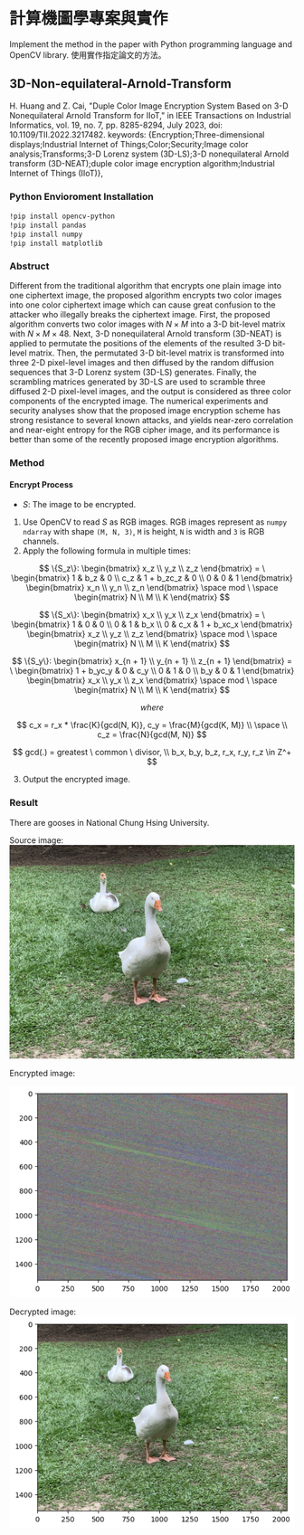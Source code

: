 # 計算機圖學專案與實作
Implement the method in the paper with Python programming language and OpenCV library. 使用實作指定論文的方法。

## 3D-Non-equilateral-Arnold-Transform
H. Huang and Z. Cai, "Duple Color Image Encryption System Based on 3-D Nonequilateral Arnold Transform for IIoT," in IEEE Transactions on Industrial Informatics, vol. 19, no. 7, pp. 8285-8294, July 2023, doi: 10.1109/TII.2022.3217482.
keywords: {Encryption;Three-dimensional displays;Industrial Internet of Things;Color;Security;Image color analysis;Transforms;3-D Lorenz system (3D-LS);3-D nonequilateral Arnold transform (3D-NEAT);duple color image encryption algorithm;Industrial Internet of Things (IIoT)},


### Python Envioroment Installation
```
!pip install opencv-python
!pip install pandas
!pip install numpy
!pip install matplotlib
```

### Abstruct
Different from the traditional algorithm that encrypts one plain image into one ciphertext image, the proposed algorithm encrypts two color images into one color ciphertext image which can cause great confusion to the attacker who illegally breaks the ciphertext image. First, the proposed algorithm converts two color images with $N \times M$  into a 3-D bit-level matrix with $N \times M \times 48$. Next, 3-D nonequilateral Arnold transform (3D-NEAT) is applied to permutate the positions of the elements of the resulted 3-D bit-level matrix. Then, the permutated 3-D bit-level matrix is transformed into three 2-D pixel-level images and then diffused by the random diffusion sequences that 3-D Lorenz system (3D-LS) generates. Finally, the scrambling matrices generated by 3D-LS are used to scramble three diffused 2-D pixel-level images, and the output is considered as three color components of the encrypted image. The numerical experiments and security analyses show that the proposed image encryption scheme has strong resistance to several known attacks, and yields near-zero correlation and near-eight entropy for the RGB cipher image, and its performance is better than some of the recently proposed image encryption algorithms.


### Method

#### Encrypt Process
- $S$: The image to be encrypted.

1. Use OpenCV to read $S$ as RGB images. RGB images represent as `numpy ndarray` with shape `(M, N, 3)`, `M` is height, `N` is width and `3` is RGB channels.
2. Apply the following formula in multiple times:

$$
\{S_z\}:
\begin{bmatrix} 
x_z \\
y_z \\
z_z 
\end{bmatrix} 
= \
\begin{bmatrix}
1 & b_z & 0 \\
c_z & 1 + b_zc_z & 0 \\
0 & 0 & 1
\end{bmatrix}
\begin{bmatrix}
x_n \\
y_n \\
z_n 
\end{bmatrix}
\space
mod \
\space
\begin{matrix}
N \\
M \\
K
\end{matrix}
$$

$$
\{S_x\}:
\begin{bmatrix} 
x_x \\
y_x \\
z_x 
\end{bmatrix} 
= \
\begin{bmatrix}
1 & 0 & 0 \\
0 & 1 & b_x \\
0 & c_x & 1 + b_xc_x
\end{bmatrix}
\begin{bmatrix}
x_z \\
y_z \\
z_z 
\end{bmatrix}
\space
mod \
\space
\begin{matrix}
N \\
M \\
K
\end{matrix}
$$

$$
\{S_y\}:
\begin{bmatrix} 
x_{n + 1} \\
y_{n + 1} \\
z_{n + 1} 
\end{bmatrix} 
= \
\begin{bmatrix}
1 + b_yc_y & 0 & c_y \\
0 & 1 & 0 \\
b_y & 0 & 1
\end{bmatrix}
\begin{bmatrix}
x_x \\
y_x \\
z_x 
\end{bmatrix}
\space
mod \
\space
\begin{matrix}
N \\
M \\
K
\end{matrix}
$$

$$
where
$$

$$
c_x = r_x * \frac{K}{gcd(N, K)}, c_y = \frac{M}{gcd(K, M)} \\ \space \\ c_z = \frac{N}{gcd(M, N)}
$$

$$
gcd(.) = greatest \ common \ divisor, \\ b_x, b_y, b_z, r_x, r_y, r_z \in Z^+
$$

3. Output the encrypted image.

### Result
There are gooses in National Chung Hsing University.

Source image: 
![](test/nchu_goose.jpeg)

Encrypted image:

![](result/goose_encrypted.png)

Decrypted image:
![](result/goose_decrypted.png)
